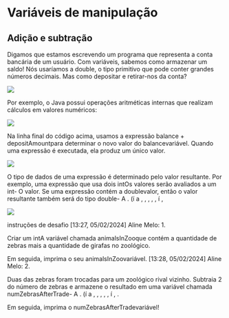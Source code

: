 <h1>Variáveis de manipulação</h1>

<h2>Adição e subtração</h2>

<p>Digamos que estamos escrevendo um programa que representa a conta bancária de um usuário. Com variáveis, sabemos como armazenar um saldo! Nós usaríamos a double, o tipo primitivo que pode conter grandes números decimais. Mas como depositar e retirar-nos da conta?</p>

<img src="java1.jpeg">

<p>Por exemplo, o Java possui operações aritméticas internas que realizam cálculos em valores numéricos:</p>

<img src="java2.jpeg">

<p>Na linha final do código acima, usamos a expressão balance + depositAmountpara determinar o novo valor do balancevariável. Quando uma expressão é executada, ela produz um único valor.</p>

<img src="java3.jpeg">

<p>O tipo de dados de uma expressão é determinado pelo valor resultante. Por exemplo, uma expressão que usa dois intOs valores serão avaliados a um int- O valor. Se uma expressão contém a doublevalor, então o valor resultante também será do tipo double- A . (í a , , , , , í , </p>

<img src="java4.jpeg">

<p>instruções de desafio
[13:27, 05/02/2024] Aline Melo: 1.

Criar um intA variável chamada animalsInZooque contém a quantidade de zebras mais a quantidade de girafas no zoológico.

Em seguida, imprima o seu animalsInZoovariável.
[13:28, 05/02/2024] Aline Melo: 2.

Duas das zebras foram trocadas para um zoológico rival vizinho. Subtraia 2 do número de zebras e armazene o resultado em uma variável chamada numZebrasAfterTrade- A . (í a , , , , , í , .

Em seguida, imprima o numZebrasAfterTradevariável!
</p>